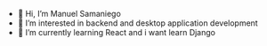 - 👋 Hi, I’m Manuel Samaniego
- 👀 I’m interested in backend and desktop application development
- 🌱 I’m currently learning React and i want learn Django


<!---
ManuelsSaNt/ManuelsSaNt is a ✨ special ✨ repository because its `README.md` (this file) appears on your GitHub profile.
You can click the Preview link to take a look at your changes.
--->
